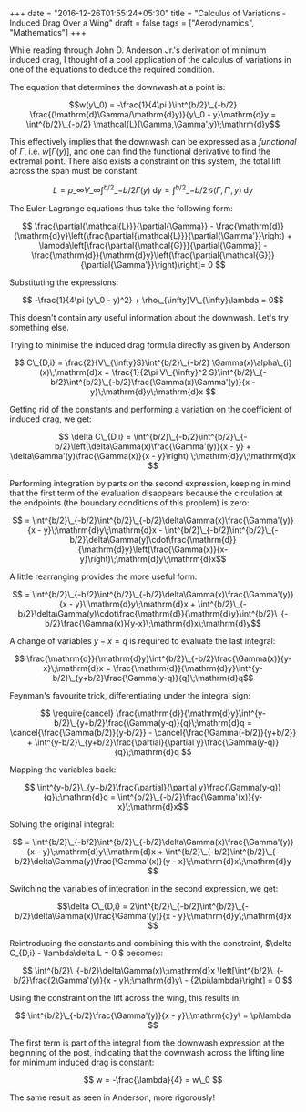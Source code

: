 +++
date = "2016-12-26T01:55:24+05:30"
title = "Calculus of Variations - Induced Drag Over a Wing"
draft = false
tags = ["Aerodynamics", "Mathematics"]
+++

While reading through John D. Anderson Jr.'s derivation of minimum induced drag, I thought of a cool application of the calculus of variations in one of the equations to deduce the required condition.

The equation that determines the downwash at a point is:

$$w(y\_0) = -\frac{1}{4\pi }\int^{b/2}\_{-b/2} \frac{(\mathrm{d}\Gamma/\mathrm{d}y)}{y\_0 - y}\mathrm{d}y = \int^{b/2}\_{-b/2} \mathcal{L}(\Gamma,\Gamma',y)\;\mathrm{d}y$$ 

This effectively implies that the downwash can be expressed as a *functional* of $\Gamma$, i.e. $w\left[\Gamma(y)\right]$, and one can find the functional derivative to find the extremal point. There also exists a constraint on this system, the total lift across the span must be constant:

$$ L = \rho\_{\infty} V\_{\infty}\int^{b/2}\_{-b/2} \Gamma(y)\;\mathrm{d}y = \int^{b/2}\_{-b/2} \mathcal{G}(\Gamma,\Gamma',y)\;\mathrm{d}y$$

The Euler-Lagrange equations thus take the following form:

$$ \frac{\partial{\mathcal{L}}}{\partial{\Gamma}} - \frac{\mathrm{d}}{\mathrm{d}y}\left(\frac{\partial{\mathcal{L}}}{\partial{\Gamma'}}\right) + \lambda\left[\frac{\partial{\mathcal{G}}}{\partial{\Gamma}} - \frac{\mathrm{d}}{\mathrm{d}y}\left(\frac{\partial{\mathcal{G}}}{\partial{\Gamma'}}\right)\right]= 0 $$

Substituting the expressions:

$$ -\frac{1}{4\pi  (y\_0 - y)^2} + \rho\_{\infty}V\_{\infty}\lambda = 0$$

This doesn't contain any useful information about the downwash. Let's try something else.

Trying to minimise the induced drag formula directly as given by Anderson:

$$ C\_{D,i} = \frac{2}{V\_{\infty}S}\int^{b/2}\_{-b/2} \Gamma(x)\alpha\_{i}(x)\;\mathrm{d}x = \frac{1}{2\pi V\_{\infty}^2 S}\int^{b/2}\_{-b/2}\int^{b/2}\_{-b/2}\frac{\Gamma(x)\Gamma'(y)}{x - y}\;\mathrm{d}y\;\mathrm{d}x $$

Getting rid of the constants and performing a variation on the coefficient of induced drag, we get:

$$ \delta C\_{D,i} = \int^{b/2}\_{-b/2}\int^{b/2}\_{-b/2}\left(\delta\Gamma(x)\frac{\Gamma'(y)}{x - y} + \delta\Gamma'(y)\frac{\Gamma(x)}{x - y}\right) \;\mathrm{d}y\;\mathrm{d}x $$

Performing integration by parts on the second expression, keeping in mind that the first term of the evaluation disappears because the circulation at the endpoints (the boundary conditions of this problem) is zero:

$$ = \int^{b/2}\_{-b/2}\int^{b/2}\_{-b/2}\delta\Gamma(x)\frac{\Gamma'(y)}{x - y}\;\mathrm{d}y\;\mathrm{d}x - \int^{b/2}\_{-b/2}\int^{b/2}\_{-b/2}\delta\Gamma(y)\cdot\frac{\mathrm{d}}{\mathrm{d}y}\left(\frac{\Gamma(x)}{x-y}\right)\;\mathrm{d}y\;\mathrm{d}x$$

A little rearranging provides the more useful form:

$$ = \int^{b/2}\_{-b/2}\int^{b/2}\_{-b/2}\delta\Gamma(x)\frac{\Gamma'(y)}{x - y}\;\mathrm{d}y\;\mathrm{d}x + \int^{b/2}\_{-b/2}\delta\Gamma(y)\cdot\frac{\mathrm{d}}{\mathrm{d}y}\int^{b/2}\_{-b/2}\frac{\Gamma(x)}{y-x}\;\mathrm{d}x\;\mathrm{d}y$$

A change of variables $y-x = q$ is required to evaluate the last integral:

$$ \frac{\mathrm{d}}{\mathrm{d}y}\int^{b/2}\_{-b/2}\frac{\Gamma(x)}{y-x}\;\mathrm{d}x = \frac{\mathrm{d}}{\mathrm{d}y}\int^{y-b/2}\_{y+b/2}\frac{\Gamma(y-q)}{q}\;\mathrm{d}q$$

Feynman's favourite trick, differentiating under the integral sign:

$$ \require{cancel} \frac{\mathrm{d}}{\mathrm{d}y}\int^{y-b/2}\_{y+b/2}\frac{\Gamma(y-q)}{q}\;\mathrm{d}q = \cancel{\frac{\Gamma(b/2)}{y-b/2}} - \cancel{\frac{\Gamma(-b/2)}{y+b/2}} + \int^{y-b/2}\_{y+b/2}\frac{\partial}{\partial y}\frac{\Gamma(y-q)}{q}\;\mathrm{d}q $$

Mapping the variables back:

$$ \int^{y-b/2}\_{y+b/2}\frac{\partial}{\partial y}\frac{\Gamma(y-q)}{q}\;\mathrm{d}q = \int^{b/2}\_{-b/2}\frac{\Gamma'(x)}{y-x}\;\mathrm{d}x$$

Solving the original integral:

$$ = \int^{b/2}\_{-b/2}\int^{b/2}\_{-b/2}\delta\Gamma(x)\frac{\Gamma'(y)}{x - y}\;\mathrm{d}y\;\mathrm{d}x + \int^{b/2}\_{-b/2}\int^{b/2}\_{-b/2}\delta\Gamma(y)\frac{\Gamma'(x)}{y - x}\;\mathrm{d}x\;\mathrm{d}y $$

Switching the variables of integration in the second expression, we get:

$$\delta C\_{D,i} = 2\int^{b/2}\_{-b/2}\int^{b/2}\_{-b/2}\delta\Gamma(x)\frac{\Gamma'(y)}{x - y}\;\mathrm{d}y\;\mathrm{d}x $$

Reintroducing the constants and combining this with the constraint, $\delta C\_{D,i} - \lambda\delta L = 0 $ becomes:

$$ \int^{b/2}\_{-b/2}\delta\Gamma(x)\;\mathrm{d}x \left[\int^{b/2}\_{-b/2}\frac{2\Gamma'(y)}{x - y}\;\mathrm{d}y\ - {2\pi\lambda}\right] = 0 $$

Using the constraint on the lift across the wing, this results in:

$$ \int^{b/2}\_{-b/2}\frac{\Gamma'(y)}{x - y}\;\mathrm{d}y\ = \pi\lambda $$

The first term is part of the integral from the downwash expression at the beginning of the post, indicating that the downwash across the lifting line for minimum induced drag is constant:

$$ w = -\frac{\lambda}{4} = w\_0 $$

The same result as seen in Anderson, more rigorously!